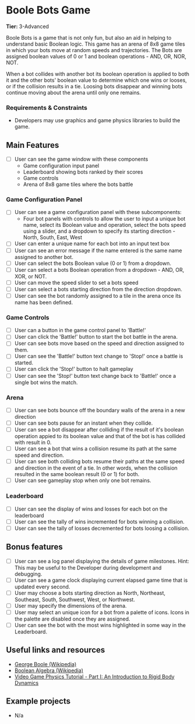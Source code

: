 # Boole Bots Game

**Tier:** 3-Advanced

Boole Bots is a game that is not only fun, but also an aid in helping to 
understand basic Boolean logic. This game has an arena of 8x8 game tiles in
which your bots move at random speeds and trajectories. The Bots are assigned
boolean values of 0 or 1 and boolean operations - AND, OR, NOR, NOT. 

When a bot collides with another bot its boolean operation is applied to both
it and the other bots' boolean value to determine which one wins or looses, or
if the collision results in a tie. Loosing bots disappear and winning bots 
continue moving about the arena until only one remains.

### Requirements & Constraints

- Developers may use graphics and game physics libraries to build the game.

## Main Features

-   [ ] User can see the game window with these components
    - Game configuration input panel
    - Leaderboard showing bots ranked by their scores
    - Game controls
    - Arena of 8x8 game tiles where the bots battle

### Game Configuration Panel
-   [ ] User can see a game configuration panel with these subcomponents:
    - Four bot panels with controls to allow the user to input a unique bot 
    name, select its Boolean value and operation, select the bots speed using a 
    slider, and a dropdown to specify its starting direction - North, South, 
    East, West
-   [ ] User can enter a unique name for each bot into an input text box
-   [ ] User can see an error message if the name entered is the same name
assigned to another bot.
-   [ ] User can select the bots Boolean value (0 or 1) from a dropdown.
-   [ ] User can select a bots Boolean operation from a dropdown - AND, OR, XOR,
or NOT.
-   [ ] User can move the speed slider to set a bots speed
-   [ ] User can select a bots starting direction from the direction dropdown.
-   [ ] User can see the bot randomly assigned to a tile in the arena once its
name has been defined.

### Game Controls
-   [ ] User can a button in the game control panel to 'Battle!'
-   [ ] User can click the 'Battle!' button to start the bot battle in the arena.
-   [ ] User can see bots move based on the speed and direction assigned to them.
-   [ ] User can see the 'Battle!' button text change to 'Stop!' once a battle
is started.
-   [ ] User can click the 'Stop!' button to halt gameplay
-   [ ] User can see the 'Stop!' button text change back to 'Battle!' once a
single bot wins the match.

### Arena
-   [ ] User can see bots bounce off the boundary walls of the arena in a new
direction
-   [ ] User can see bots pause for an instant when they collide.
-   [ ] User can see a bot disappear after colliding if the result of it's 
boolean operation appied to its boolean value and that of the bot is has 
collided with result in 0.
-   [ ] User can see a bot that wins a collision resume its path at the same 
speed and direction.
-   [ ] User can see both colliding bots resume their paths at the same speed
and direction in the event of a tie. In other words, when the collision resulted
in the same boolean result (0 or 1) for both.
-   [ ] User can see gameplay stop when only one bot remains.

### Leaderboard
-   [ ] User can see the display of wins and losses for each bot on the
leaderboard
-   [ ] User can see the tally of wins incremented for bots winning a collision.
-   [ ] User can see the tally of losses decremented for bots loosing a collision.

## Bonus features

-   [ ] User can see a log panel displaying the details of game milestones.
Hint: This may be useful to the Developer during development and debugging.
-   [ ] User can see a game clock displaying current elapsed game time that is
updated every second.
-   [ ] User may choose a bots starting direction as North, Northeast, Southeast,
South, Southwest, West, or Northwest.
-   [ ] User may specify the dimensions of the arena.
-   [ ] User may select an unique icon for a bot from a palette of icons. Icons
in the palette are disabled once they are assigned.
-   [ ] User can see the bot with the most wins highlighted in some way in the
Leaderboard.

## Useful links and resources

- [George Boole (Wikipedia)](https://en.wikipedia.org/wiki/George_Boole)
- [Boolean Algebra (Wikipedia)](https://en.wikipedia.org/wiki/Boolean_algebra)
- [Video Game Physics Tutorial - Part I: An Introduction to Rigid Body Dynamics](https://www.toptal.com/game/video-game-physics-part-i-an-introduction-to-rigid-body-dynamics)

## Example projects

- N/a
